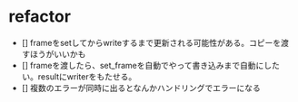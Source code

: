 # refactor

- [] frameをsetしてからwriteするまで更新される可能性がある。コピーを渡すほうがいいかも
- [] frameを渡したら、set_frameを自動でやって書き込みまで自動にしたい。resultにwriterをもたせる。
- [] 複数のエラーが同時に出るとなんかハンドリングでエラーになる
